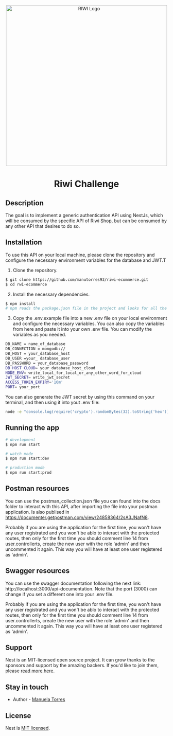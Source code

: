 <p align="center" >
  <a href="https://riwi.io/" target="blank"><img src="https://riwi.io/wp-content/uploads/2023/07/Fondo-claro-logo.png" width="500" alt="RIWI Logo" /></a>
</p>
  <h1 align="center"> Riwi Challenge</h1>  


## Description

The goal is to implement a generic authentication API using NestJs, which will be consumed by the specific API of Riwi Shop, but can be consumed by any other API that desires to do so.

## Installation

To use this API on your local machine, please clone the repository and configure the necessary environment variables for the database and JWT.T

1. Clone the repository.

```bash
$ git clone https://github.com/manutorres93/riwi-ecommerce.git
$ cd rwi-ecommerce

```

2. Install the necessary dependencies.
```bash
$ npm install
# npm reads the package.json file in the project and looks for all the dependencies listed in it. Then, it downloads those dependencies from the npm registry.
```
 
 3. Copy the .env.example file into a new .env file on your local environment and configure the necessary variables. You can also copy the variables from here and paste it into your own .env file. You can modify the variables as you needed.

```bash
DB_NAME = name_of_database
DB_CONNECTION = mongodb://
DB_HOST = your_database_host
DB_USER =your_ database_user
DB_PASSWORD = your_database_password
DB_HOST_CLOUD= your_database_host_cloud
NODE_ENV= write_local_for_local_or_any_other_word_for_cloud
JWT_SECRET= write_jwt_secret
ACCESS_TOKEN_EXPIRY='10m'
PORT= your_port
```

You can also generate the JWT secret by using this command on your terminal, and then using it into yout .env file:

```bash
node -e "console.log(require('crypto').randomBytes(32).toString('hex'))"
```

## Running the app

```bash
# development
$ npm run start

# watch mode
$ npm run start:dev

# production mode
$ npm run start:prod
```


## Postman resources

You can use the postman_collection.json file you can found into the docs folder to interact with this API, after importing the file into your postman application. Is also  publised in https://documenter.getpostman.com/view/24858364/2sA3JNafN8.

Probably if you are using the application for the first time, you won't have any user registrated and you won't be ablo to interact with the protected routes, then only for the first time you should comment line 14 from user.controllerts, create the new user with the role 'admin' and then uncommented it again. This way you will have at least one user registered as 'admin'.

## Swagger resources

You can use the swagger documentation following the next link: http://localhost:3000/api-documentation. Note that the port (3000) can change if you set a different one into your .env file.

Probably if you are using the application for the first time, you won't have any user registrated and you won't be ablo to interact with the protected routes, then only for the first time you should comment line 14 from user.controllerts, create the new user with the role 'admin' and then uncommented it again. This way you will have at least one user registered as 'admin'.

## Support

Nest is an MIT-licensed open source project. It can grow thanks to the sponsors and support by the amazing backers. If you'd like to join them, please [read more here](https://docs.nestjs.com/support).

## Stay in touch

- Author - [Manuela Torres](https://github.com/manutorres93)


## License

Nest is [MIT licensed](LICENSE).
